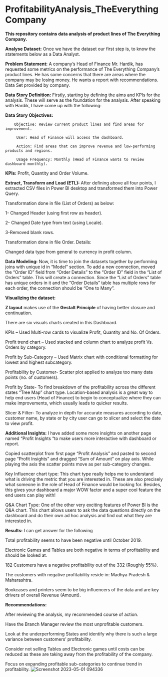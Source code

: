 # ProfitabilityAnalysis_TheEverythingCompany
**This repository contains data analysis of product lines of The Everything Company.**

**Analyse Dataset:** Once we have the dataset our first step is, to know the statements below as a Data Analyst. 

**Problem Statement:** A company’s Head of Finance Mr. Hardik, has requested some metrics on the performance of The Everything Company’s product lines. He has some concerns that there are areas where the company may be losing money. He wants a report with recommendations. Data Set provided by company. 

**Data Story Definition:** Firstly, starting by defining the aims and KPIs for the analysis. These will serve as the foundation for the analysis. After speaking with Hardik, I have come up with the following: 

**Data Story Objectives:** 

        Objective: Review current product lines and find areas for improvement. 

         User: Head of Finance will access the dashboard. 

         Action: Find areas that can improve revenue and low-performing products and regions. 

         Usage Frequency: Monthly (Head of Finance wants to review dashboard monthly).                

**KPIs:** Profit, Quantity and Order Volume. 

**Extract, Transform and Load (ETL):** After defining above all four points, I extracted CSV files in Power BI desktop and transformed them into Power Query. 

Transformation done in file (List of Orders) as below: 

1- Changed Header (using first row as header). 

2- Changed Date type from text (using Locale). 

3-Removed blank rows. 

Transformation done in file Order. Details: 

Changed data type from general to currency in profit column. 

**Data Modeling:** Now, it is time to join the datasets together by performing joins with unique id in “Model” section. To add a new connection, moved the “Order ID” field from “Order Details” to the “Order ID” field in the “List of Orders” table. This will create a connection. Since the “List of Orders” table has unique orders in it and the “Order Details” table has multiple rows for each order, the connection should be “One to Many”. 

**Visualizing the dataset:**  

**Z layout** makes use of the **Gestalt Principle** of having better closure and continuation.  

There are six visuals charts created in this Dashboard. 

KPIs – Used Multi-row cards to visualize Profit, Quantity and No. Of Orders. 

Profit trend chart – Used stacked and column chart to analyze profit Vs. Orders by category. 

Profit by Sub-Category – Used Matrix chart with conditional formatting for lowest and highest subcategory.  

Profitability by Customer- Scatter plot applied to analyze too many data points (no. of customers). 

Profit by State- To find breakdown of the profitability across the different states “Tree Map” chart type. Location-based analysis is a great way to help end users (Head of Finance) to begin to conceptualize where they can make improvements, which usually leads to quicker results. 

Slicer & Filter- To analyze in depth for accurate measures according to date, customer name, by state or by city user can go to slicer and select the date to view profit. 

 

**Additional Insights:** I have added some more insights on another page named “Profit Insights “to make users more interactive with dashboard or report.  

Copied scatterplot from first page “Profit Analysis” and pasted to second page “Profit Insights” and dragged “Sum of Amount” on play axis. While playing the axis the scatter points move as per sub-category changes. 

Key Influencer chart type: This chart type really helps me to understand what is driving the metric that you are interested in. These are also precisely what someone in the role of Head of Finance would be looking for. Besides, this gives your dashboard a major WOW factor and a super cool feature the end users can play with! 

Q&A Chart Type: One of the other very exciting features of Power BI is the Q&A chart. This chart allows users to ask the data questions directly on the dashboard and do their own ad hoc analysis and find out what they are interested in.   

**Results:** I can get answer for the following 

Total profitability seems to have been negative until October 2019. 

Electronic Games and Tables are both negative in terms of profitability and should be looked at. 

182 Customers have a negative profitability out of the 332 (Roughly 55%). 

The customers with negative profitability reside in: Madhya Pradesh & Maharashtra. 

Bookcases and printers seem to be big influencers of the data and are key drivers of overall Revenue (Amount). 

**Recommendations:**

After reviewing the analysis, my recommended course of action. 

Have the Branch Manager review the most unprofitable customers. 

Look at the underperforming States and identify why there is such a large variance between customers’ profitability. 

Consider not selling Tables and Electronic games until costs can be reduced as these are taking away from the profitability of the company. 

Focus on expanding profitable sub-categories to continue trend in profitability. 
![Screenshot 2023-05-01 094336](https://user-images.githubusercontent.com/122012680/235491214-3c3f35a0-f4d6-498e-a5a1-685206c06c23.png)


 
